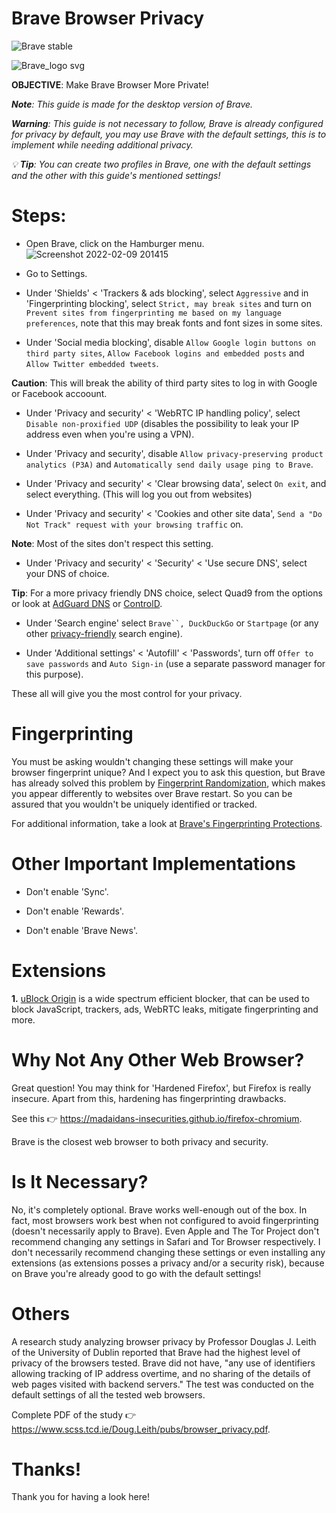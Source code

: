 # Brave Browser Privacy
![Brave stable](https://badgen.net/badge/Brave/MIT/orange?icon=github)

![Brave_logo svg](https://user-images.githubusercontent.com/80682093/166717179-6d7b3beb-70df-42ea-b472-9907b060998b.png)

**OBJECTIVE**: Make Brave Browser More Private!

_**Note**: This guide is made for the desktop version of Brave._

_**Warning**: This guide is not necessary to follow, Brave is already configured for privacy by default, you may use Brave with the default settings, this is to implement while needing additional privacy._

_💡 **Tip**: You can create two profiles in Brave, one with the default settings and the other with this guide's mentioned settings!_

# Steps:

- Open Brave, click on the Hamburger menu. ![Screenshot 2022-02-09 201415](https://user-images.githubusercontent.com/80682093/153224634-6215009f-f4ef-4b9d-b67b-54ee80f60b5d.png)

- Go to Settings.

- Under 'Shields' < 'Trackers & ads blocking', select `Aggressive` and in 'Fingerprinting blocking', select `Strict, may break sites` and turn on `Prevent sites from fingerprinting me based on my language preferences`, note that this may break fonts and font sizes in some sites.

- Under 'Social media blocking', disable `Allow Google login buttons on third party sites`, `Allow Facebook logins and embedded posts` and `Allow Twitter embedded tweets`.

**Caution**: This will break the ability of third party sites to log in with Google or Facebook accoount.

- Under 'Privacy and security' < 'WebRTC IP handling policy', select `Disable non-proxified UDP` (disables the possibility to leak your IP address even when you're using a VPN).

- Under 'Privacy and security', disable `Allow privacy-preserving product analytics (P3A)` and `Automatically send daily usage ping to Brave`.

- Under 'Privacy and security' < 'Clear browsing data', select `On exit`, and select everything. (This will log you out from websites)

- Under 'Privacy and security' < 'Cookies and other site data', `Send a "Do Not Track" request with your browsing traffic` on. 

**Note**: Most of the sites don't respect this setting.

- Under 'Privacy and security' < 'Security' < 'Use secure DNS', select your DNS of choice.

**Tip**: For a more privacy friendly DNS choice, select Quad9 from the options or look at [AdGuard DNS](https://adguard.com/en/adguard-dns/overview.html) or [ControlD](https://controld.com/free-dns).

- Under 'Search engine' select `Brave``, DuckDuckGo` or `Startpage` (or any other [privacy-friendly](https://itsfoss.com/privacy-search-engines/) search engine).

- Under 'Additional settings' < 'Autofill' < 'Passwords', turn off `Offer to save passwords` and `Auto Sign-in` (use a separate password manager for this purpose).

These all will give you the most control for your privacy.

# Fingerprinting

You must be asking wouldn't changing these settings will make your browser fingerprint unique? And I expect you to ask this question, but Brave has already solved this problem by [Fingerprint Randomization](https://brave.com/privacy-updates-3/), which makes you appear differently to websites over Brave restart. So you can be assured that you wouldn't be uniquely identified or tracked.

For additional information, take a look at [Brave's Fingerprinting Protections](https://github.com/brave/brave-browser/wiki/Fingerprinting-Protections).

# Other Important Implementations

- Don't enable 'Sync'.

- Don't enable 'Rewards'.

- Don't enable 'Brave News'. 

# Extensions

**1.** [uBlock Origin](https://chrome.google.com/webstore/detail/ublock-origin/cjpalhdlnbpafiamejdnhcphjbkeiagm) is a wide spectrum efficient blocker, that can be used to block JavaScript, trackers, ads, WebRTC leaks, mitigate fingerprinting and more.

# Why Not Any Other Web Browser?

Great question! You may think for 'Hardened Firefox', but Firefox is really insecure. Apart from this, hardening has fingerprinting drawbacks. 

See this 👉 https://madaidans-insecurities.github.io/firefox-chromium.

Brave is the closest web browser to both privacy and security. 

# Is It Necessary?

No, it's completely optional. Brave works well-enough out of the box. In fact, most browsers work best when not configured to avoid fingerprinting (doesn't necessarily apply to Brave). Even Apple and The Tor Project don't recommend changing any settings in Safari and Tor Browser respectively. I don't necessarily recommend changing these settings or even installing any extensions (as extensions posses a privacy and/or a security risk), because on Brave you're already good to go with the default settings!

# Others

A research study analyzing browser privacy by Professor Douglas J. Leith of the University of Dublin reported that Brave had the highest level of privacy of the browsers tested. Brave did not have, "any use of identifiers allowing tracking of IP address overtime, and no sharing of the details of web pages visited with backend servers." The test was conducted on the default settings of all the tested web browsers.

Complete PDF of the study 👉 https://www.scss.tcd.ie/Doug.Leith/pubs/browser_privacy.pdf.

# Thanks!

Thank you for having a look here!
